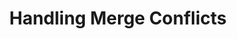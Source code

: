 ---
layout: module
title: Handling Merge Conflicts
pre-requisites: CONT-CLI-20_Discarding-changes-modified-files
learning-objective: Discover how to handle merge conflicts.
screens:
  - lab:
      title: Creating a Merge Conflict
      id: CONT-CLI-21-lab-01
      presenter-script:
        - "Merge conflicts occur when we are merging branches and two pieces of conflicting information try to occupy the same space at the same time. Let's set up a merge conflict scenario so we can learn how to fix it."
      steps:
        - description: "Create and checkout a branch called `merge-me`."
          id: CONT-CLI-21-01-branch
        - description: "Create a file on your branch called `conflict.md`. Add several lines of text to your file, then stage it and commit it."
          id: CONT-CLI-21-01-commit-branch
        - description: "Checkout your `master` branch."
          id: CONT-CLI-21-01-checkout
        - description: "Create a file on your master branch that is also called `conflict.md`. Add several lines of text to your file, then stage it and commit it."
          id: CONT-CLI-21-01-commit-master
        - description: "Merge your merge-me branch into master. This should create a merge conflict."
          id: CONT-CLI-21-01-merge
  - video-slide:
      title: Handling Merge Conflicts
      video: https://www.youtube.com/watch?v=r5C6yXNaSGo
      video-script:
        - do: "Type `git status`"
          say: "Now that you have created a merge conflict, let's learn how to fix it using a simple text editor. First we will type git status and look for a section called unmerged paths. This tells us which files are creating the merge conflict."
        - do: "Type `atom conflict.md`"
          say: "Open the file in your text editor."
        - do: "Show the merge conflict markers"
          say: "First you will see a bunch of less than signs with the marker HEAD. Then you will see a chunk of content separated by a row of equal signs. Below the chunk of content, you will see a bunch of greater than signs with the marker merge-me. This is the text that is causing the conflict. The text above the equal signs is what is found in the checked out branch (in this case our master branch). And the text below the equal signs is what is found in the branch we are trying to merge."
        - do: "Delete text to clear the conflict"
          say: "We simply need to decide which text we want to keep."
        - do: "Delete the conflict markers"
          say: "Then delete the conflict markers."
        - do: "Click `Save > Quit`"
          say: "Save our file and then close our text editor."
        - do: "Type `git status`"
          say: "Now when we type git status, it will show us that we are still in the middle of a merge and we have a file ready to be committed."
        - do: "Type `git add conflict.md`"
          say: "Simply add the conflict file to the staging area."
        - do: "Type `git commit -m\"fix merge conflict\"`"
          say: "And commit the file to complete the merge."
      production-notes:
  - lab:
      title: Handling a Merge Conflict
      id: CONT-CLI-21-lab-02
      presenter-script:
        - Now that you have seen the steps for handling a merge conflict, go ahead and clear the merge conflict you created earlier.
      steps:
        - description: "Clear your merge conflict."
          id: CONT-CLI-21-02-resolve
additional-labs:
additional-questions:
resources:
  - title: "Video: GitHub & Git Foundations - Merge"
    url: https://youtu.be/yyLiplDQtf0

---